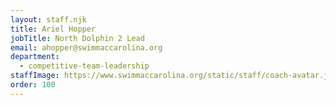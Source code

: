 ```yaml
---
layout: staff.njk
title: Ariel Hopper
jobTitle: North Dolphin 2 Lead
email: ahopper@swimmaccarolina.org
department:
  - competitive-team-leadership
staffImage: https://www.swimmaccarolina.org/static/staff/coach-avatar.jpg
order: 100
---
```

